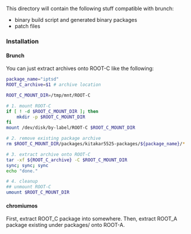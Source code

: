 This directory will contain the following stuff compatible with brunch:
- binary build script and generated binary packages
- patch files

### Installation

#### Brunch

You can just extract archives onto ROOT-C like the following:
```bash
package_name="iptsd"
ROOT_C_archive=$1 # archive location

ROOT_C_MOUNT_DIR=/tmp/mnt/ROOT-C

# 1. mount ROOT-C
if [ ! -d $ROOT_C_MOUNT_DIR ]; then
    mkdir -p $ROOT_C_MOUNT_DIR
fi
mount /dev/disk/by-label/ROOT-C $ROOT_C_MOUNT_DIR

# 2. remove existing package archive
rm $ROOT_C_MOUNT_DIR/packages/kitakar5525-packages/${package_name}/*

# 3. extract archive onto ROOT-C
tar -xf ${ROOT_C_archive} -C $ROOT_C_MOUNT_DIR
sync; sync; sync
echo "done."

# 4. cleanup
## unmount ROOT-C
umount $ROOT_C_MOUNT_DIR
```

#### chromiumos

First, extract ROOT_C package into somewhere. Then, extract ROOT_A package
existing under packages/ onto ROOT-A.
